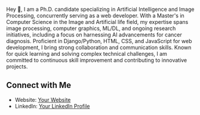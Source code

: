 Hey 👋, I am a Ph.D. candidate specializing in Artificial Intelligence and Image Processing, concurrently serving as a web developer. With a Master's in Computer Science in the Image and Artificial life field, my expertise spans image processing, computer graphics, ML/DL, and ongoing research initiatives, including a focus on harnessing AI advancements for cancer diagnosis. Proficient in Django/Python, HTML, CSS, and JavaScript for web development, I bring strong collaboration and communication skills. Known for quick learning and solving complex technical challenges, I am committed to continuous skill improvement and contributing to innovative projects.

## Connect with Me

- Website: [Your Website](https://www.mywork.nadiaazri.tech/)
- LinkedIn: [Your LinkedIn Profile](https://www.linkedin.com/in/nadia-azri-b37551199/)


